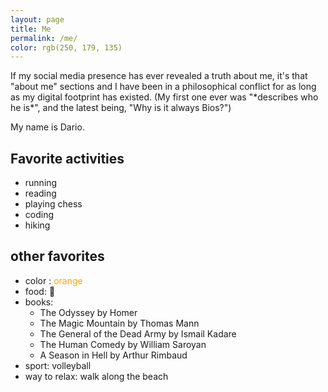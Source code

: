 ```yaml
---
layout: page
title: Me
permalink: /me/
color: rgb(250, 179, 135)
---
```

<div id="canvas-container" 
     data-moon-url="{{ '/assets/3DObjects/moon.glb' | relative_url }}"
     data-astronaut-url="{{ '/assets/3DObjects/astropink.glb' | relative_url }}" >
</div>

If my social media presence has ever revealed a truth about me, it's that "about me" sections and I have been in a philosophical conflict for as long as my digital footprint has existed. (My first one ever was "\*describes who he is\*", and the latest being, "Why is it always Bios?")




My name is Dario.

## Favorite activities

- running
- reading
- playing chess
- coding
- hiking

## other favorites

- color : <span style="color: orange;">orange</span>
- food: <span>🍝</span>
- books:
  - The Odyssey by Homer
  - The Magic Mountain by Thomas Mann
  - The General of the Dead Army by Ismail Kadare
  - The Human Comedy by William Saroyan
  - A Season in Hell by Arthur Rimbaud
- sport: volleyball
- way to relax: walk along the beach
